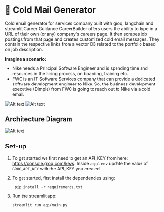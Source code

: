 # 📧 Cold Mail Generator
Cold email generator for services company built with groq, langchain and streamlit Career Guidance CareerBuilder offers users the ability to type in a URL of their own (or any) company's careers page. It then scrapes job postings from that page and creates customized cold email messages. They contain the respective links from a vector DB related to the portfolio based on job description.

**Imagine a scenario:**

- Nike needs a Principal Software Engineer and is spending time and resources in the hiring process, on boarding, training etc.
- FWC is an IT Software Services company that can provide a dedicated software development engineer to Nike. So, the business development executive (Dimple) from FWC is going to reach out to Nike via a cold email.

![Alt text](images/img.png)
![Alt text](images/e-mail.png)

## Architecture Diagram
![Alt text](images/architecture.png)

## Set-up
1. To get started we first need to get an API_KEY from here: https://console.groq.com/keys. Inside `app/.env` update the value of `GROQ_API_KEY` with the API_KEY you created. 


2. To get started, first install the dependencies using:
    ```commandline
     pip install -r requirements.txt
    ```
   
3. Run the streamlit app:
   ```commandline
   streamlit run app/main.py
   ```
